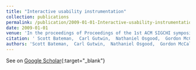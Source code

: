 ```yaml
---
title: "Interactive usability instrumentation"
collection: publications
permalink: /publication/2009-01-01-Interactive-usability-instrumentation
date: 2009-01-01
venue: 'In the proceedings of Proceedings of the 1st ACM SIGCHI symposium on Engineering interactive computing systems'
citation: ' Scott Bateman,  Carl Gutwin,  Nathaniel Osgood,  Gordon McCalla, &quot;Interactive usability instrumentation.&quot; In the proceedings of Proceedings of the 1st ACM SIGCHI symposium on Engineering interactive computing systems, 2009.'
authors: 'Scott Bateman,  Carl Gutwin,  Nathaniel Osgood,  Gordon McCalla'
---
```

See on [Google Scholar](https://scholar.google.com/scholar?q=Interactive+usability+instrumentation){:target="_blank"}